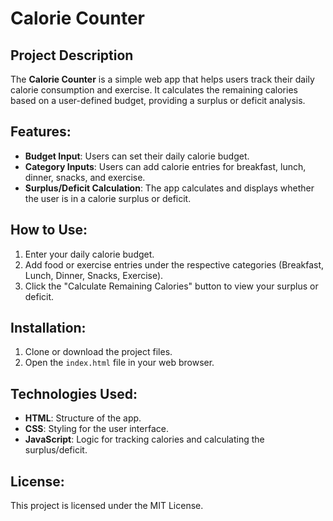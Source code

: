 # Calorie Counter

## Project Description
The **Calorie Counter** is a simple web app that helps users track their daily calorie consumption and exercise. It calculates the remaining calories based on a user-defined budget, providing a surplus or deficit analysis.

## Features:
- **Budget Input**: Users can set their daily calorie budget.
- **Category Inputs**: Users can add calorie entries for breakfast, lunch, dinner, snacks, and exercise.
- **Surplus/Deficit Calculation**: The app calculates and displays whether the user is in a calorie surplus or deficit.

## How to Use:
1. Enter your daily calorie budget.
2. Add food or exercise entries under the respective categories (Breakfast, Lunch, Dinner, Snacks, Exercise).
3. Click the "Calculate Remaining Calories" button to view your surplus or deficit.

## Installation:
1. Clone or download the project files.
2. Open the `index.html` file in your web browser.

## Technologies Used:
- **HTML**: Structure of the app.
- **CSS**: Styling for the user interface.
- **JavaScript**: Logic for tracking calories and calculating the surplus/deficit.

## License:
This project is licensed under the MIT License.
